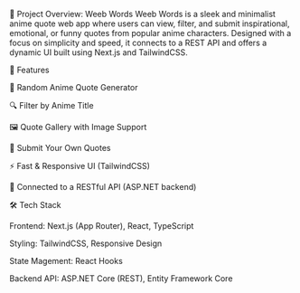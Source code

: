 📝 Project Overview: Weeb Words
Weeb Words is a sleek and minimalist anime quote web app where users can view, filter, and submit inspirational, emotional, or funny quotes from popular anime characters. Designed with a focus on simplicity and speed, it connects to a REST API and offers a dynamic UI built using Next.js and TailwindCSS.

🚀 Features

🎴 Random Anime Quote Generator


🔍 Filter by Anime Title


🖼️ Quote Gallery with Image Support


📝 Submit Your Own Quotes


⚡ Fast & Responsive UI (TailwindCSS)


🔌 Connected to a RESTful API (ASP.NET backend)



🛠 Tech Stack

Frontend:
Next.js (App Router), React, TypeScript

Styling:
TailwindCSS, Responsive Design

State Magement:
React Hooks

Backend API:
ASP.NET Core (REST), Entity Framework Core


